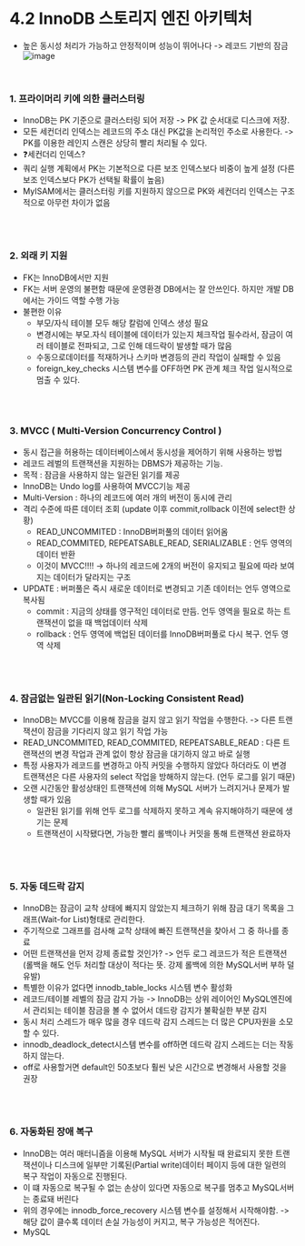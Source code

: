 # 4.2 InnoDB 스토리지 엔진 아키텍처 
- 높은 동시성 처리가 가능하고 안정적이며 성능이 뛰어나다 -> 레코드 기반의 잠금 
 ![image](https://user-images.githubusercontent.com/52403454/230769130-02709ac2-2caa-4993-a5d7-683a0ec1800c.png)

<br>

### 1. 프라이머리 키에 의한 클러스터링 
- InnoDB는 PK 기준으로 클러스터링 되어 저장 -> PK 값 순서대로 디스크에 저장.
- 모든 세컨더리 인덱스는 레코드의 주소 대신 PK값을 논리적인 주소로 사용한다.  -> PK를 이용한 레인지 스캔은 상당히 빨리 처리될 수 있다. 
- ❓세컨더리 인덱스?
- 쿼리 실행 계획에서 PK는 기본적으로 다른 보조 인덱스보다 비중이 높게 설정 (다른 보조 인덱스보다 PK가 선택될 확률이 높음)
- MyISAM에서는 클러스터링 키를 지원하지 않으므로 PK와 세컨더리 인덱스는 구조적으로 아무런 차이가 없음 

<br><br>

### 2. 외래 키 지원
- FK는 InnoDB에서만 지원 
- FK는 서버 운영의 불편함 때문에 운영환경 DB에서는 잘 안쓰인다. 하지만 개발 DB에서는 가이드 역할 수행 가능 
- 불편한 이유
  - 부모/자식 테이블 모두 해당 칼럼에 인덱스 생성 필요 
  - 변경시에는 부모.자식 테이블에 데이터가 있는지 체크작업 필수라서, 잠금이 여러 테이블로 전파되고, 그로 인해 데드락이 발생할 때가 많음
  - 수동으로데이터를 적재하거나 스키마 변경등의 관리 작업이 실패할 수 있음 
  - foreign_key_checks 시스템 변수를 OFF하면 PK 관계 체크 작업 일시적으로 멈출 수 있다. 

<br><br>
### 3. MVCC ( Multi-Version Concurrency Control )
- 동시 접근을 허용하는 데이터베이스에서 동시성을 제어하기 위해 사용하는 방법
- 레코드 레벌의 트랜잭션을 지원하는 DBMS가 제공하는 기능.
- 목적 : 잠금을 사용하지 않는 일관된 읽기를 제공
- InnoDB는 Undo log를 사용하여 MVCC기능 제공 
- Multi-Version : 하나의 레코드에 여러 개의 버전이 동시에 관리 
- 격리 수준에 따른 데이터 조회 (update 이후 commit,rollback 이전에 select한 상황)
  -  READ_UNCOMMITED : InnoDB버퍼풀의 데이터 읽어옴
  -  READ_COMMITED, REPEATSABLE_READ, SERIALIZABLE : 언두 영역의 데이터 반환 
  -  이것이 MVCC!!!! -> 하나의 레코드에 2개의 버전이 유지되고 필요에 따라 보여지는 데이터가 달라지는 구조 
- UPDATE : 버퍼풀은 즉시 새로운 데이터로 변경되고 기존 데이터는 언두 영역으로 복사됨 
  - commit : 지금의 상태를 영구적인 데이터로 만듬. 언두 영역을 필요로 하는 트랜잭션이 없을 때 백업데이터 삭제 
  - rollback : 언두 영역에 백업된 데이터를 InnoDB버퍼풀로 다시 복구. 언두 영역 삭제   

<br><br>
### 4. 잠금없는 일관된 읽기(Non-Locking Consistent Read)
- InnoDB는 MVCC를 이용해 잠금을 걸지 않고 읽기 작업을 수행한다.  -> 다른 트랜잭션이 잠금을 기다리지 않고 읽기 작업 가능 
- READ_UNCOMMITED, READ_COMMITED, REPEATSABLE_READ : 다른 트랜잭션의 변경 작업과 관계 없이 항상 잠금을 대기하지 않고 바로 실행 
- 특정 사용자가 레코드를 변경하고 아직 커밋을 수행하지 않았다 하더라도 이 변경 트랜잭션은 다른 사용자의 select 작업을 방해하지 않는다. (언두 로그를 읽기 때문) 
- 오랜 시간동안 활성상태인 트랜잭션에 의해 MySQL 서버가 느려지거나 문제가 발생할 때가 있음 
  - 일관된 읽기를 위해 언두 로그를 삭제하지 못하고 계속 유지해야하기 때문에 생기는 문제
  - 트랜잭션이 시작됐다면, 가능한 빨리 롤백이나 커밋을 통해 트랜잭션 완료하자 


<br><br>
### 5. 자동 데드락 감지 
- InnoDB는 잠금이 교착 상태에 빠지지 않았는지 체크하기 위해 잠금 대기 목록을 그래프(Wait-for List)형태로 관리한다. 
 - 주기적으로 그래프를 검사해 교착 상태에 빠진 트랜잭션을 찾아서 그 중 하나를 종료 
 - 어떤 트랜잭션을 먼저 강제 종료할 것인가? -> 언두 로그 레코드가 적은 트랜잭션 (롤백을 해도 언두 처리할 대상이 적다는 뜻. 강제 롤백에 의한 MySQL서버 부하 덜 유발)
- 특별한 이유가 없다면 innodb_table_locks 시스템 변수 활성화 
 - 레코드/테이블 레벨의 잠금 감지 가능 -> InnoDB는 상위 레이어인 MySQL엔진에서 관리되는 테이블 잠금을 볼 수 없어서 데드랑 감지가 불확실한 부분 감지 
- 동시 처리 스레드가 매우 많을 경우 데드락 감지 스레드는 더 많은 CPU자원을 소모할 수 있다. 
 - innodb_deadlock_detect시스템 변수를 off하면 데드락 감지 스레드는 더는 작동하지 않는다. 
 - off로 사용할거면 default인 50초보다 훨씬 낮은 시간으로 변경해서 사용할 것을 권장  


<br><br>
### 6. 자동화된 장애 복구
- InnoDB는 여러 매터니즘을 이용해 MySQL 서버가 시작될 때 완료되지 못한 트랜잭션이나 디스크에 일부만 기록된(Partial write)데이터 페이지 등에 대한 일련의 복구 작업이 자동으로 진행된다. 
 - 이 떄 자동으로 복구될 수 없는 손상이 있다면 자동으로 복구를 멈추고 MySQL서버는 종료돼 버린다
 - 위의 경우에는 innodb_force_recovery 시스템 변수를 설정해서 시작해야함.  -> 해당 값이 클수록 데이터 손실 가능성이 커지고, 복구 가능성은 적어진다. 
 - MySQL
